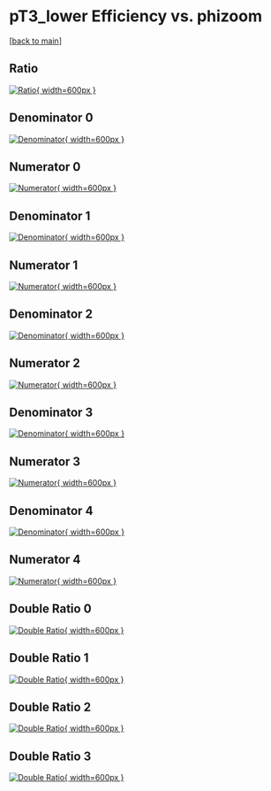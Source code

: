 # pT3_lower Efficiency vs. phizoom

[[back to main](./)]



## Ratio

[![Ratio](../mtv/var/pT3_lower_vtr_13_0_eff_phizoom.png){ width=600px }](../mtv/var/pT3_lower_vtr_13_0_eff_phizoom.pdf)

## Denominator 0

[![Denominator](../mtv/den/pT3_lower_vtr_13_0_eff_phizoom_den0.png){ width=600px }](../mtv/den/pT3_lower_vtr_13_0_eff_phizoom_den0.pdf)

## Numerator 0

[![Numerator](../mtv/num/pT3_lower_vtr_13_0_eff_phizoom_num0.png){ width=600px }](../mtv/num/pT3_lower_vtr_13_0_eff_phizoom_num0.pdf)

## Denominator 1

[![Denominator](../mtv/den/pT3_lower_vtr_13_0_eff_phizoom_den1.png){ width=600px }](../mtv/den/pT3_lower_vtr_13_0_eff_phizoom_den1.pdf)

## Numerator 1

[![Numerator](../mtv/num/pT3_lower_vtr_13_0_eff_phizoom_num1.png){ width=600px }](../mtv/num/pT3_lower_vtr_13_0_eff_phizoom_num1.pdf)

## Denominator 2

[![Denominator](../mtv/den/pT3_lower_vtr_13_0_eff_phizoom_den2.png){ width=600px }](../mtv/den/pT3_lower_vtr_13_0_eff_phizoom_den2.pdf)

## Numerator 2

[![Numerator](../mtv/num/pT3_lower_vtr_13_0_eff_phizoom_num2.png){ width=600px }](../mtv/num/pT3_lower_vtr_13_0_eff_phizoom_num2.pdf)

## Denominator 3

[![Denominator](../mtv/den/pT3_lower_vtr_13_0_eff_phizoom_den3.png){ width=600px }](../mtv/den/pT3_lower_vtr_13_0_eff_phizoom_den3.pdf)

## Numerator 3

[![Numerator](../mtv/num/pT3_lower_vtr_13_0_eff_phizoom_num3.png){ width=600px }](../mtv/num/pT3_lower_vtr_13_0_eff_phizoom_num3.pdf)

## Denominator 4

[![Denominator](../mtv/den/pT3_lower_vtr_13_0_eff_phizoom_den4.png){ width=600px }](../mtv/den/pT3_lower_vtr_13_0_eff_phizoom_den4.pdf)

## Numerator 4

[![Numerator](../mtv/num/pT3_lower_vtr_13_0_eff_phizoom_num4.png){ width=600px }](../mtv/num/pT3_lower_vtr_13_0_eff_phizoom_num4.pdf)

## Double Ratio 0

[![Double Ratio](../mtv/ratio/pT3_lower_vtr_13_0_eff_phizoom_ratio0.png){ width=600px }](../mtv/ratio/pT3_lower_vtr_13_0_eff_phizoom_ratio0.pdf)

## Double Ratio 1

[![Double Ratio](../mtv/ratio/pT3_lower_vtr_13_0_eff_phizoom_ratio1.png){ width=600px }](../mtv/ratio/pT3_lower_vtr_13_0_eff_phizoom_ratio1.pdf)

## Double Ratio 2

[![Double Ratio](../mtv/ratio/pT3_lower_vtr_13_0_eff_phizoom_ratio2.png){ width=600px }](../mtv/ratio/pT3_lower_vtr_13_0_eff_phizoom_ratio2.pdf)

## Double Ratio 3

[![Double Ratio](../mtv/ratio/pT3_lower_vtr_13_0_eff_phizoom_ratio3.png){ width=600px }](../mtv/ratio/pT3_lower_vtr_13_0_eff_phizoom_ratio3.pdf)

